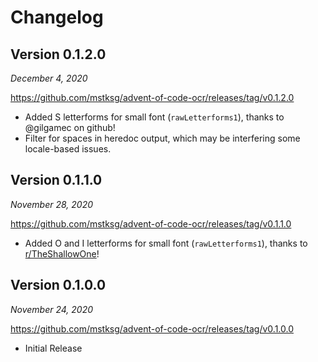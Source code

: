 Changelog
=========

Version 0.1.2.0
---------------

*December 4, 2020*

<https://github.com/mstksg/advent-of-code-ocr/releases/tag/v0.1.2.0>

*   Added S letterforms for small font (`rawLetterforms1`), thanks to @gilgamec
    on github!
*   Filter for spaces in heredoc output, which may be interfering some
    locale-based issues.

Version 0.1.1.0
---------------

*November 28, 2020*

<https://github.com/mstksg/advent-of-code-ocr/releases/tag/v0.1.1.0>

*   Added O and I letterforms for small font (`rawLetterforms1`), thanks to
    [r/TheShallowOne][]!

    [r/TheShallowOne]: https://www.reddit.com/r/adventofcode/comments/k0lzz6/adventofcodeocr_command_line_utilityhaskell/gdwwu39

Version 0.1.0.0
---------------

*November 24, 2020*

<https://github.com/mstksg/advent-of-code-ocr/releases/tag/v0.1.0.0>

*   Initial Release
